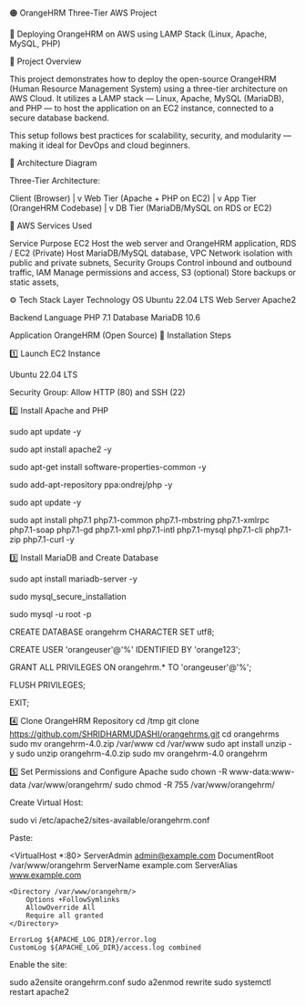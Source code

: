 🟠 OrangeHRM Three-Tier AWS Project

🚀 Deploying OrangeHRM on AWS using LAMP Stack (Linux, Apache, MySQL, PHP)

📘 Project Overview

This project demonstrates how to deploy the open-source OrangeHRM (Human Resource Management System) using a three-tier architecture on AWS Cloud.
It utilizes a LAMP stack — Linux, Apache, MySQL (MariaDB), and PHP — to host the application on an EC2 instance, connected to a secure database backend.

This setup follows best practices for scalability, security, and modularity — making it ideal for DevOps and cloud beginners.

🧱 Architecture Diagram

Three-Tier Architecture:

Client (Browser)
       |
       v
  Web Tier (Apache + PHP on EC2)
       |
       v
  App Tier (OrangeHRM Codebase)
       |
       v
  DB Tier (MariaDB/MySQL on RDS or EC2)

🧩 AWS Services Used

Service	Purpose
EC2	Host the web server and OrangeHRM application,
RDS / EC2 (Private)	Host MariaDB/MySQL database,
VPC	Network isolation with public and private subnets,
Security Groups	Control inbound and outbound traffic,
IAM	Manage permissions and access,
S3 (optional)	Store backups or static assets,

⚙️ Tech Stack
Layer	Technology
OS	Ubuntu 22.04 LTS
Web Server	Apache2

Backend Language	PHP 7.1
Database	MariaDB 10.6

Application	OrangeHRM (Open Source)
🔧 Installation Steps

1️⃣ Launch EC2 Instance

Ubuntu 22.04 LTS

Security Group: Allow HTTP (80) and SSH (22)

2️⃣ Install Apache and PHP

sudo apt update -y

sudo apt install apache2 -y

sudo apt-get install software-properties-common -y

sudo add-apt-repository ppa:ondrej/php -y

sudo apt update -y

sudo apt install php7.1 php7.1-common php7.1-mbstring php7.1-xmlrpc php7.1-soap php7.1-gd php7.1-xml php7.1-intl php7.1-mysql php7.1-cli php7.1-zip php7.1-curl -y

3️⃣ Install MariaDB and Create Database

sudo apt install mariadb-server -y

sudo mysql_secure_installation

sudo mysql -u root -p

CREATE DATABASE orangehrm CHARACTER SET utf8;

CREATE USER 'orangeuser'@'%' IDENTIFIED BY 'orange123';

GRANT ALL PRIVILEGES ON orangehrm.* TO 'orangeuser'@'%';

FLUSH PRIVILEGES;

EXIT;

4️⃣ Clone OrangeHRM Repository
cd /tmp
git clone https://github.com/SHRIDHARMUDASHI/orangehrms.git
cd orangehrms
sudo mv orangehrm-4.0.zip /var/www
cd /var/www
sudo apt install unzip -y
sudo unzip orangehrm-4.0.zip
sudo mv orangehrm-4.0 orangehrm

5️⃣ Set Permissions and Configure Apache
sudo chown -R www-data:www-data /var/www/orangehrm/
sudo chmod -R 755 /var/www/orangehrm/


Create Virtual Host:

sudo vi /etc/apache2/sites-available/orangehrm.conf


Paste:

<VirtualHost *:80>
    ServerAdmin admin@example.com
    DocumentRoot /var/www/orangehrm
    ServerName example.com
    ServerAlias www.example.com

    <Directory /var/www/orangehrm/>
        Options +FollowSymlinks
        AllowOverride All
        Require all granted
    </Directory>

    ErrorLog ${APACHE_LOG_DIR}/error.log
    CustomLog ${APACHE_LOG_DIR}/access.log combined
</VirtualHost>


Enable the site:

sudo a2ensite orangehrm.conf
sudo a2enmod rewrite
sudo systemctl restart apache2
